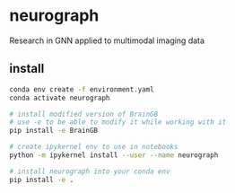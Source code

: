 # neurograph

Research in GNN applied to multimodal imaging data

## install
```bash
conda env create -f environment.yaml 
conda activate neurograph

# install modified version of BrainGB
# use -e to be able to modify it while working with it
pip install -e BrainGB

# create ipykernel env to use in notebooks
python -m ipykernel install --user --name neurograph 

# install neurograph into your conda env
pip install -e .
```
